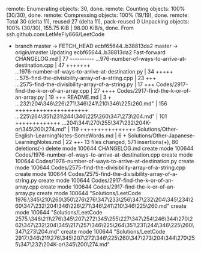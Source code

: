 remote: Enumerating objects: 30, done.
remote: Counting objects: 100% (30/30), done.
remote: Compressing objects: 100% (19/19), done.
remote: Total 30 (delta 11), reused 27 (delta 11), pack-reused 0
Unpacking objects: 100% (30/30), 155.75 KiB | 98.00 KiB/s, done.
From ssh.github.com:LetMeFly666/LeetCode
 * branch                master     -> FETCH_HEAD
   ecbf65644..b38813da2  master     -> origin/master
Updating ecbf65644..b38813da2
Fast-forward
 CHANGELOG.md                                       |  77 ----------
 ...976-number-of-ways-to-arrive-at-destination.cpp |  47 +++++++   
 ...1976-number-of-ways-to-arrive-at-destination.py |  34 +++++     
 ...575-find-the-divisibility-array-of-a-string.cpp |  23 +++       
 ...2575-find-the-divisibility-array-of-a-string.py |  17 +++
 Codes/2917-find-the-k-or-of-an-array.cpp           |  27 ++++
 Codes/2917-find-the-k-or-of-an-array.py            |  19 +++
 README.md                                          |   3 +
 ...232\204\346\226\271\346\241\210\346\225\260.md" | 156 +++++++++++++++++++++
 ...225\264\351\231\244\346\225\260\347\273\204.md" | 101 +++++++++++++
 ...204\344\270\255\347\232\204K-or\345\200\274.md" | 119 ++++++++++++++++
 Solutions/Other-English-LearningNotes-SomeWords.md |   6 +
 Solutions/Other-Japanese-LearningNotes.md          |  22 ++-
 13 files changed, 571 insertions(+), 80 deletions(-)
 delete mode 100644 CHANGELOG.md
 create mode 100644 Codes/1976-number-of-ways-to-arrive-at-destination.cpp
 create mode 100644 Codes/1976-number-of-ways-to-arrive-at-destination.py
 create mode 100644 Codes/2575-find-the-divisibility-array-of-a-string.cpp
 create mode 100644 Codes/2575-find-the-divisibility-array-of-a-string.py
 create mode 100644 Codes/2917-find-the-k-or-of-an-array.cpp
 create mode 100644 Codes/2917-find-the-k-or-of-an-array.py
 create mode 100644 "Solutions/LeetCode 1976.\345\210\260\350\276\276\347\233\256\347\232\204\345\234\260\347\232\204\346\226\271\346\241\210\346\225\260.md"
 create mode 100644 "Solutions/LeetCode 2575.\346\211\276\345\207\272\345\255\227\347\254\246\344\270\262\347\232\204\345\217\257\346\225\264\351\231\244\346\225\260\347\273\204.md"
 create mode 100644 "Solutions/LeetCode 2917.\346\211\276\345\207\272\346\225\260\347\273\204\344\270\255\347\232\204K-or\345\200\274.md"